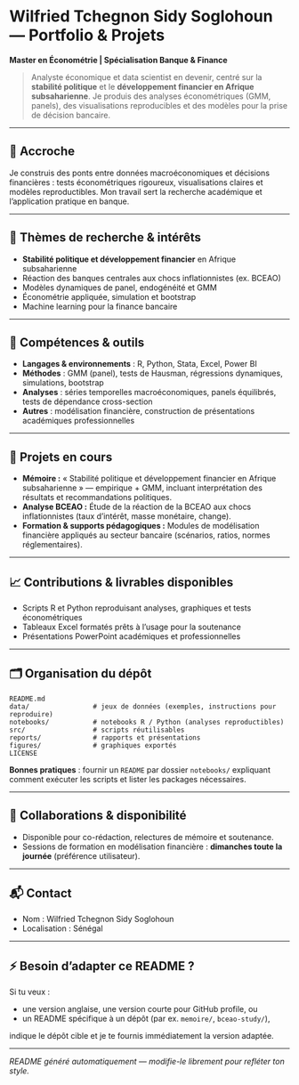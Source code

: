 # Wilfried Tchegnon Sidy Soglohoun — Portfolio & Projets

**Master en Économétrie | Spécialisation Banque & Finance**

> Analyste économique et data scientist en devenir, centré sur la **stabilité politique** et le **développement financier en Afrique subsaharienne**. Je produis des analyses économétriques (GMM, panels), des visualisations reproducibles et des modèles pour la prise de décision bancaire.

---

## 🚀 Accroche

Je construis des ponts entre données macroéconomiques et décisions financières : tests économétriques rigoureux, visualisations claires et modèles reproductibles. Mon travail sert la recherche académique et l’application pratique en banque.

---

## 🔭 Thèmes de recherche & intérêts

* **Stabilité politique et développement financier** en Afrique subsaharienne
* Réaction des banques centrales aux chocs inflationnistes (ex. BCEAO)
* Modèles dynamiques de panel, endogénéité et GMM
* Économétrie appliquée, simulation et bootstrap
* Machine learning pour la finance bancaire

---

## 🧰 Compétences & outils

* **Langages & environnements** : R, Python, Stata, Excel, Power BI
* **Méthodes** : GMM (panel), tests de Hausman, régressions dynamiques, simulations, bootstrap
* **Analyses** : séries temporelles macroéconomiques, panels équilibrés, tests de dépendance cross-section
* **Autres** : modélisation financière, construction de présentations académiques professionnelles

---

## 📂 Projets en cours

* **Mémoire :** « Stabilité politique et développement financier en Afrique subsaharienne » — empirique + GMM, incluant interprétation des résultats et recommandations politiques.
* **Analyse BCEAO :** Étude de la réaction de la BCEAO aux chocs inflationnistes (taux d’intérêt, masse monétaire, change).
* **Formation & supports pédagogiques :** Modules de modélisation financière appliqués au secteur bancaire (scénarios, ratios, normes réglementaires).

---

## 📈 Contributions & livrables disponibles

* Scripts R et Python reproduisant analyses, graphiques et tests économétriques
* Tableaux Excel formatés prêts à l’usage pour la soutenance
* Présentations PowerPoint académiques et professionnelles

---

## 🗂 Organisation du dépôt

```
README.md
data/                # jeux de données (exemples, instructions pour reproduire)
notebooks/           # notebooks R / Python (analyses reproductibles)
src/                 # scripts réutilisables
reports/             # rapports et présentations
figures/             # graphiques exportés
LICENSE
```

**Bonnes pratiques** : fournir un `README` par dossier `notebooks/` expliquant comment exécuter les scripts et lister les packages nécessaires.

---

## 🤝 Collaborations & disponibilité

* Disponible pour co-rédaction, relectures de mémoire et soutenance.
* Sessions de formation en modélisation financière : **dimanches toute la journée** (préférence utilisateur).

---

## 📬 Contact

* Nom : Wilfried Tchegnon Sidy Soglohoun
* Localisation : Sénégal

---

## ⚡ Besoin d’adapter ce README ?

Si tu veux :

* une version anglaise, une version courte pour GitHub profile, ou
* un README spécifique à un dépôt (par ex. `memoire/`, `bceao-study/`),

indique le dépôt cible et je te fournis immédiatement la version adaptée.

---

*README généré automatiquement — modifie-le librement pour refléter ton style.*


